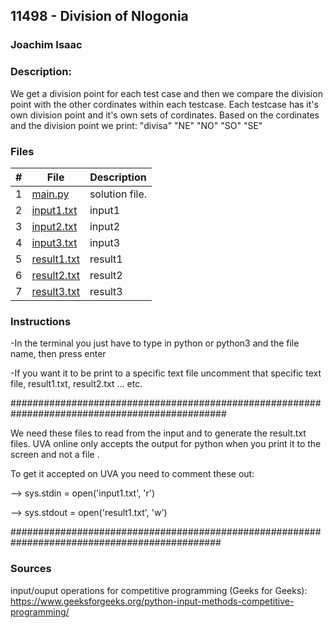 ## 11498 -  Division of Nlogonia

### Joachim Isaac 

### Description:
We get a division point for each test case and then we compare the division point with the other cordinates within each testcase. 
Each testcase has it's own division point and it's own sets of cordinates.
Based on the cordinates and the division point we print:
"divisa"
"NE" 
"NO"
"SO"
"SE" 





### Files

|   #   | File                        | Description                                                |
| :---: | --------------------------  | ---------------------------------------------------------- |
|   1   | [main.py](./main.py)        | solution file.                                             |
|   2   | [input1.txt](./input1.txt)  | input1                                                     |
|   3   | [input2.txt](./input2.txt)  | input2                                                     |
|   4   | [input3.txt](./input3.txt)  | input3                                                     |
|   5   | [result1.txt](./result1.txt)| result1                                                    |
|   6   | [result2.txt](./result2.txt)| result2                                                    |
|   7   | [result3.txt](./result3.txt)| result3                                                    |





### Instructions

-In the terminal you just have to type in python or python3 and the file name, then press enter

-If you want it to be print to a specific text file uncomment that specific text file, result1.txt, result2.txt ... etc.

###############################################################################################

We need these files to read from the input and to generate the result.txt files.
UVA online only accepts the output for python when you print it to the screen and not a file .


To get it accepted on UVA you need to comment these out:

--> sys.stdin = open('input1.txt', 'r')


--> sys.stdout = open('result1.txt', 'w')

##############################################################################################

### Sources
input/ouput operations for competitive programming (Geeks for Geeks):
https://www.geeksforgeeks.org/python-input-methods-competitive-programming/
